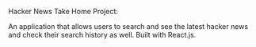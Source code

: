 Hacker News Take Home Project:

An application that allows users to search and see the latest hacker news and check their search history as well. Built with React.js.
